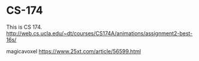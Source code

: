 # CS-174
This is CS 174.
http://web.cs.ucla.edu/~dt/courses/CS174A/animations/assignment2-best-16s/

magicavoxel https://www.25xt.com/article/56599.html
